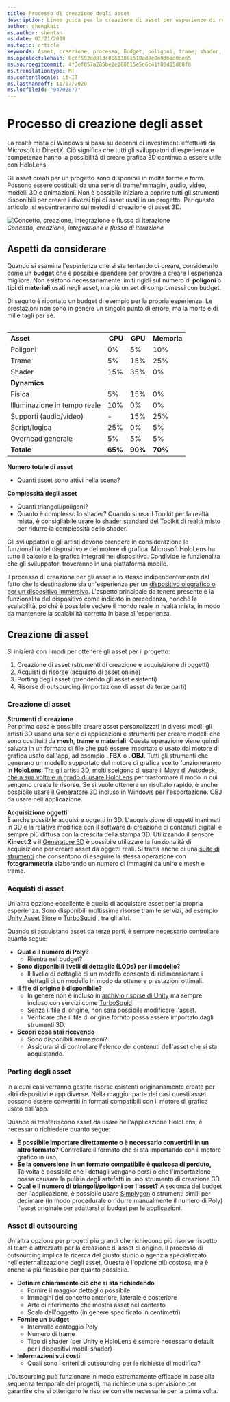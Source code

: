 ```yaml
---
title: Processo di creazione degli asset
description: Linee guida per la creazione di asset per esperienze di realtà miste.
author: shengkait
ms.author: shentan
ms.date: 03/21/2018
ms.topic: article
keywords: Asset, creazione, processo, Budget, poligoni, trame, shader, prestazioni, cuffie per realtà mista, cuffie per la realtà mista di Windows, auricolare realtà virtuale, HoloLens, MRTK, Toolkit realtà mista, asset
ms.openlocfilehash: 0c6f592dd813c06613801510ad8c8a936ad0de65
ms.sourcegitcommit: 4f3ef057a285be2e260615e5d6c41f00d15d08f8
ms.translationtype: MT
ms.contentlocale: it-IT
ms.lasthandoff: 11/17/2020
ms.locfileid: "94702877"
---
```

# <a name="asset-creation-process"></a>Processo di creazione degli asset

La realtà mista di Windows si basa su decenni di investimenti effettuati da Microsoft in DirectX. Ciò significa che tutti gli sviluppatori di esperienza e competenze hanno la possibilità di creare grafica 3D continua a essere utile con HoloLens.

Gli asset creati per un progetto sono disponibili in molte forme e form. Possono essere costituiti da una serie di trame/immagini, audio, video, modelli 3D e animazioni. Non è possibile iniziare a coprire tutti gli strumenti disponibili per creare i diversi tipi di asset usati in un progetto. Per questo articolo, si escentreranno sui metodi di creazione di asset 3D.

![Concetto, creazione, integrazione e flusso di iterazione](images/concept-creation-integration-iteration-flow-640px.jpg)<br>
*Concetto, creazione, integrazione e flusso di iterazione*

## <a name="things-to-consider"></a>Aspetti da considerare

Quando si esamina l'esperienza che si sta tentando di creare, considerarlo come un **budget** che è possibile spendere per provare a creare l'esperienza migliore. Non esistono necessariamente limiti rigidi sul numero di **poligoni** o **tipi di materiali** usati negli asset, ma più un set di compromessi con budget.

Di seguito è riportato un budget di esempio per la propria esperienza. Le prestazioni non sono in genere un singolo punto di errore, ma la morte è di mille tagli per sé.
<br>

<table style="float:right; margin-left: 10px;">
<tr>
<th style="text-align:left;"><b>Asset</b></th><th style="text-align:right;"> CPU</th><th> GPU</th><th> Memoria</th>
</tr><tr>
<td> Poligoni</td><td> 0%</td><td> 5%</td><td> 10%</td>
</tr><tr>
<td> Trame</td><td> 5%</td><td> 15%</td><td>25%</td>
</tr><tr>
<td> Shader</td><td> 15%</td><td> 35%</td><td> 0%</td>
</tr><tr>
<td> <b>Dynamics</b></td><td></td><td></td><td></td>
</tr><tr>
<td> Fisica</td><td> 5%</td><td> 15%</td><td> 0%</td>
</tr><tr>
<td> Illuminazione in tempo reale</td><td> 10%</td><td> 0%</td><td> 0%</td>
</tr><tr>
<td> Supporti (audio/video)</td><td> -</td><td> 15%</td><td> 25%</td>
</tr><tr>
<td> Script/logica</td><td> 25%</td><td> 0%</td><td> 5%</td>
</tr><tr>
<td> Overhead generale</td><td> 5%</td><td> 5%</td><td> 5%</td>
</tr><tr>
<td> <b>Totale</b></td><td> <b>65%</b></td><td> <b>90%</b></td><td> <b>70%</b></td>
</tr>
</table>

**Numero totale di asset**
* Quanti asset sono attivi nella scena?

**Complessità degli asset**
* Quanti triangoli/poligoni?
* Quanto è complesso lo shader? Quando si usa il Toolkit per la realtà mista, è consigliabile usare lo [shader standard del Toolkit di realtà misto](https://github.com/microsoft/MixedRealityToolkit-Unity/blob/mrtk_release/Documentation/README_MRTKStandardShader.md) per ridurre la complessità dello shader.

Gli sviluppatori e gli artisti devono prendere in considerazione le funzionalità del dispositivo e del motore di grafica. Microsoft HoloLens ha tutto il calcolo e la grafica integrati nel dispositivo. Condivide le funzionalità che gli sviluppatori troveranno in una piattaforma mobile.

Il processo di creazione per gli asset è lo stesso indipendentemente dal fatto che la destinazione sia un'esperienza per un [dispositivo olografico o per un dispositivo immersivo](../discover/mixed-reality.md#the-mixed-reality-spectrum). L'aspetto principale da tenere presente è la funzionalità del dispositivo come indicato in precedenza, nonché la scalabilità, poiché è possibile vedere il mondo reale in realtà mista, in modo da mantenere la scalabilità corretta in base all'esperienza.

## <a name="authoring-assets"></a>Creazione di asset

Si inizierà con i modi per ottenere gli asset per il progetto:
1. Creazione di asset (strumenti di creazione e acquisizione di oggetti)
2. Acquisti di risorse (acquisto di asset online)
3. Porting degli asset (prendendo gli asset esistenti)
4. Risorse di outsourcing (importazione di asset da terze parti)

### <a name="creating-assets"></a>Creazione di asset

**Strumenti di creazione**<br>
Per prima cosa è possibile creare asset personalizzati in diversi modi. gli artisti 3D usano una serie di applicazioni e strumenti per creare modelli che sono costituiti da **mesh**, **trame** e **materiali**. Questa operazione viene quindi salvata in un formato di file che può essere importato o usato dal motore di grafica usato dall'app, ad esempio **. FBX** o **. OBJ**. Tutti gli strumenti che generano un modello supportato dal motore di grafica scelto funzioneranno in **HoloLens**. Tra gli artisti 3D, molti scelgono di usare il [Maya di Autodesk, che a sua volta è in grado di usare HoloLens](https://www.youtube.com/watch?v=q0K3n0Gf8mA) per trasformare il modo in cui vengono create le risorse. Se si vuole ottenere un risultato rapido, è anche possibile usare il [Generatore 3D](https://developer.microsoft.com/windows/hardware/3d-print/3d-builder-resources) incluso in Windows per l'esportazione. OBJ da usare nell'applicazione.

**Acquisizione oggetti**<br>
È anche possibile acquisire oggetti in 3D. L'acquisizione di oggetti inanimati in 3D e la relativa modifica con il software di creazione di contenuti digitali è sempre più diffusa con la crescita della stampa 3D. Utilizzando il sensore **Kinect 2** e il [Generatore 3D](https://developer.microsoft.com/windows/hardware/3d-print/3d-builder-resources) è possibile utilizzare la funzionalità di acquisizione per creare asset da oggetti reali. Si tratta anche di una [suite di strumenti](https://en.wikipedia.org/wiki/Comparison_of_photogrammetry_software) che consentono di eseguire la stessa operazione con **fotogrammetria** elaborando un numero di immagini da unire e mesh e trame.

### <a name="purchasing-assets"></a>Acquisti di asset

Un'altra opzione eccellente è quella di acquistare asset per la propria esperienza. Sono disponibili moltissime risorse tramite servizi, ad esempio [Unity Asset Store](https://www.assetstore.unity3d.com/) o [TurboSquid](https://www.turbosquid.com/) , tra gli altri.

Quando si acquistano asset da terze parti, è sempre necessario controllare quanto segue:
* **Qual è il numero di Poly?**
  * Rientra nel budget?
* **Sono disponibili livelli di dettaglio (LODs) per il modello?**
  * Il livello di dettaglio di un modello consente di ridimensionare i dettagli di un modello in modo da ottenere prestazioni ottimali.
* **Il file di origine è disponibile?**
  * In genere non è incluso in [archivio risorse di Unity](https://www.assetstore.unity3d.com/) ma sempre incluso con servizi come [TurboSquid](https://www.turbosquid.com/).
  * Senza il file di origine, non sarà possibile modificare l'asset.
  * Verificare che il file di origine fornito possa essere importato dagli strumenti 3D.
* **Scopri cosa stai ricevendo**
  * Sono disponibili animazioni?
  * Assicurarsi di controllare l'elenco dei contenuti dell'asset che si sta acquistando.

### <a name="porting-assets"></a>Porting degli asset

In alcuni casi verranno gestite risorse esistenti originariamente create per altri dispositivi e app diverse. Nella maggior parte dei casi questi asset possono essere convertiti in formati compatibili con il motore di grafica usato dall'app.

Quando si trasferiscono asset da usare nell'applicazione HoloLens, è necessario richiedere quanto segue:
* **È possibile importare direttamente o è necessario convertirli in un altro formato?** Controllare il formato che si sta importando con il motore grafico in uso.
* **Se la conversione in un formato compatibile è qualcosa di perduto,** Talvolta è possibile che i dettagli vengano persi o che l'importazione possa causare la pulizia degli artefatti in uno strumento di creazione 3D.
* **Qual è il numero di triangoli/poligoni per l'asset?** A seconda del budget per l'applicazione, è possibile usare [Simplygon](https://www.simplygon.com/) o strumenti simili per decimare (in modo procedurale o ridurre manualmente il numero di Poly) l'asset originale per adattarsi al budget per le applicazioni.

### <a name="outsourcing-assets"></a>Asset di outsourcing

Un'altra opzione per progetti più grandi che richiedono più risorse rispetto al team è attrezzata per la creazione di asset di origine. Il processo di outsourcing implica la ricerca del giusto studio o agenzia specializzato nell'esternalizzazione degli asset. Questa è l'opzione più costosa, ma è anche la più flessibile per quanto possibile.
* **Definire chiaramente ciò che si sta richiedendo**
  * Fornire il maggior dettaglio possibile
  * Immagini del concetto anteriore, laterale e posteriore
  * Arte di riferimento che mostra asset nel contesto
  * Scala dell'oggetto (in genere specificato in centimetri)
* **Fornire un budget**
  * Intervallo conteggio Poly
  * Numero di trame
  * Tipo di shader (per Unity e HoloLens è sempre necessario default per i dispositivi mobili shader)
* **Informazioni sui costi**
  * Quali sono i criteri di outsourcing per le richieste di modifica?

L'outsourcing può funzionare in modo estremamente efficace in base alla sequenza temporale dei progetti, ma richiede una supervisione per garantire che si ottengano le risorse corrette necessarie per la prima volta.
